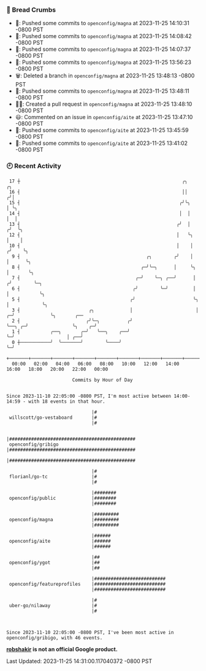 ### 🍞 Bread Crumbs

 * 🚢: Pushed some commits to `openconfig/magna` at 2023-11-25 14:10:31 -0800 PST
 * 🚢: Pushed some commits to `openconfig/magna` at 2023-11-25 14:08:42 -0800 PST
 * 🚢: Pushed some commits to `openconfig/magna` at 2023-11-25 14:07:37 -0800 PST
 * 🚢: Pushed some commits to `openconfig/magna` at 2023-11-25 13:56:23 -0800 PST
 * 🗑: Deleted a branch in `openconfig/magna` at 2023-11-25 13:48:13 -0800 PST
 * 🚢: Pushed some commits to `openconfig/magna` at 2023-11-25 13:48:11 -0800 PST
 * ✍🏼: Created a pull request in `openconfig/magna` at 2023-11-25 13:48:10 -0800 PST
 * 😃: Commented on an issue in `openconfig/aite` at 2023-11-25 13:47:10 -0800 PST
 * 🚢: Pushed some commits to `openconfig/aite` at 2023-11-25 13:45:59 -0800 PST
 * 🚢: Pushed some commits to `openconfig/aite` at 2023-11-25 13:41:02 -0800 PST

### 🕘 Recent Activity
```
 17 ┼                                                           ╭╮                ╭╮
 16 ┤                                                           ││               ╭╯│
 15 ┤                                                          ╭╯╰╮              │ ╰╮
 14 ┤                                                          │  │              │  │
 13 ┤                                                         ╭╯  │             ╭╯  ╰╮
 12 ┤                                                         │   ╰╮            │    │
 10 ┤                                                         │    │           ╭╯    ╰╮
  9 ┤                                              ╭╮        ╭╯    │           │      ╰╮
  8 ┤                                            ╭─╯╰─╮      │     ╰╮          │       ╰╮
  7 ┤                                          ╭─╯    ╰─╮ ╭──╯      │         ╭╯        ╰─╮
  6 ┤                                         ╭╯        ╰─╯         │         │           ╰╮
  5 ┤                                        ╭╯                     ╰╮        │            ╰╮
  3 ┤                         ╭╮             │                       │      ╭─╯             ╰╮       ╭──
  2 ┤                        ╭╯╰─╮          ╭╯                       ╰──╮ ╭─╯                ╰╮    ╭─╯
  1 ┤           ╭──╮       ╭─╯   ╰──╮    ╭──╯                           ╰─╯                   │ ╭──╯
  0 ┼───────────╯  ╰───────╯        ╰────╯                                                    ╰─╯
    +───────+───────+───────+───────+───────+───────+───────+───────+───────+───────+───────+───────+────
  00:00   02:00   04:00   06:00   08:00   10:00   12:00   14:00   16:00   18:00   20:00   22:00   00:00   

						Commits by Hour of Day


Since 2023-11-10 22:05:00 -0800 PST, I'm most active between 14:00-14:59 - with 18 events in that hour.

```



```
                               |#
 willscott/go-vestaboard       |#
                               |#

                               |##############################################
 openconfig/gribigo            |##############################################
                               |##############################################

                               |#
 florianl/go-tc                |#
                               |#

                               |########
 openconfig/public             |########
                               |########

                               |#########
 openconfig/magna              |#########
                               |#########

                               |######
 openconfig/aite               |######
                               |######

                               |##
 openconfig/ygot               |##
                               |##

                               |##########################
 openconfig/featureprofiles    |##########################
                               |##########################

                               |#
 uber-go/nilaway               |#
                               |#



Since 2023-11-10 22:05:00 -0800 PST, I've been most active in openconfig/gribigo, with 46 events.

```
**[robshakir](mailto:robjs@google.com) is not an official Google product.**  


Last Updated: 2023-11-25 14:31:00.117040372 -0800 PST
